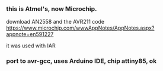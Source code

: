 ### this is Atmel's, now Microchip.

download AN2558 and the AVR211 code
https://www.microchip.com/wwwAppNotes/AppNotes.aspx?appnote=en591227

it was used with IAR

### port to avr-gcc, uses Arduino IDE, chip attiny85, ok



